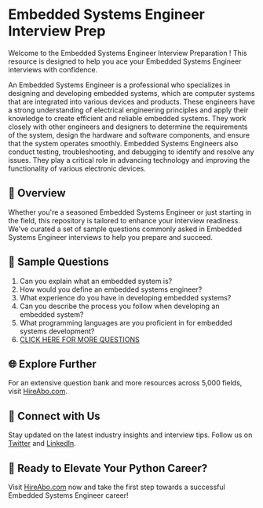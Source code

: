 # Embedded Systems Engineer Interview Prep

Welcome to the Embedded Systems Engineer Interview Preparation ! This resource is designed to help you ace your Embedded Systems Engineer interviews with confidence.

An Embedded Systems Engineer is a professional who specializes in designing and developing embedded systems, which are computer systems that are integrated into various devices and products. These engineers have a strong understanding of electrical engineering principles and apply their knowledge to create efficient and reliable embedded systems. They work closely with other engineers and designers to determine the requirements of the system, design the hardware and software components, and ensure that the system operates smoothly. Embedded Systems Engineers also conduct testing, troubleshooting, and debugging to identify and resolve any issues. They play a critical role in advancing technology and improving the functionality of various electronic devices.

## 🚀 Overview

Whether you're a seasoned Embedded Systems Engineer or just starting in the field, this repository is tailored to enhance your interview readiness. We've curated a set of sample questions commonly asked in Embedded Systems Engineer interviews to help you prepare and succeed.

## 📝 Sample Questions

1. Can you explain what an embedded system is?
2. How would you define an embedded systems engineer?
3. What experience do you have in developing embedded systems?
4. Can you describe the process you follow when developing an embedded system?
5. What programming languages are you proficient in for embedded systems development?
6. [CLICK HERE FOR MORE QUESTIONS](https://hireabo.com/job/3_2_10/Embedded%20Systems%20Engineer)

## 🌐 Explore Further

For an extensive question bank and more resources across 5,000 fields, visit [HireAbo.com](https://www.hireabo.com).

## 📱 Connect with Us

Stay updated on the latest industry insights and interview tips. Follow us on [Twitter](https://twitter.com/hireabo) and [LinkedIn](https://www.linkedin.com/in/hire-abo-3609972a8/).

## 🚀 Ready to Elevate Your Python Career?

Visit [HireAbo.com](https://www.hireabo.com) now and take the first step towards a successful Embedded Systems Engineer career!